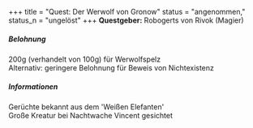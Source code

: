 
+++
title = "Quest: Der Werwolf von Gronow"
status = "angenommen,"
status_n = "ungelöst"
+++
**Questgeber:** Robogerts von Rivok (Magier)  
  
##### Belohnung
200g (verhandelt von 100g) für Werwolfspelz  
Alternativ: geringere Belohnung für Beweis von Nichtexistenz    
##### Informationen
Gerüchte bekannt aus dem 'Weißen Elefanten'  
Große Kreatur bei Nachtwache Vincent gesichtet
